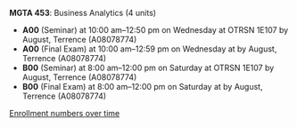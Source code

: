 **MGTA 453**: Business Analytics (4 units)

- **A00** (Seminar) at 10:00 am–12:50 pm on Wednesday at OTRSN 1E107 by August, Terrence (A08078774)
- **A00** (Final Exam) at 10:00 am–12:59 pm on Wednesday at   by August, Terrence (A08078774)
- **B00** (Seminar) at 8:00 am–12:00 pm on Saturday at OTRSN 1E107 by August, Terrence (A08078774)
- **B00** (Final Exam) at 8:00 am–12:00 pm on Saturday at   by August, Terrence (A08078774)

[Enrollment numbers over time](./MGTA453.tsv)
